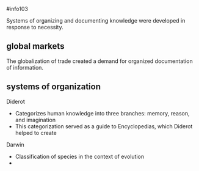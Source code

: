 #info103 

Systems of organizing and documenting knowledge were developed in response to necessity. 

## global markets
The globalization of trade created a demand for organized documentation of information.



## systems of organization

Diderot
- Categorizes human knowledge into three branches: memory, reason, and imagination
- This categorization served as a guide to Encyclopedias, which Diderot helped to create

Darwin
- Classification of species in the context of evolution
- 